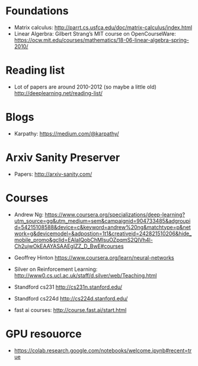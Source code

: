 # Foundations
* Matrix calculus: http://parrt.cs.usfca.edu/doc/matrix-calculus/index.html
* Linear Algerbra: Gilbert Strang’s MIT course on OpenCourseWare: https://ocw.mit.edu/courses/mathematics/18-06-linear-algebra-spring-2010/

# Reading list
* Lot of papers are around 2010-2012 (so maybe a little old) http://deeplearning.net/reading-list/

# Blogs
* Karpathy: https://medium.com/@karpathy/

# Arxiv Sanity Preserver
* Papers: http://arxiv-sanity.com/

# Courses
* Andrew Ng:  https://www.coursera.org/specializations/deep-learning?utm_source=gg&utm_medium=sem&campaignid=904733485&adgroupid=54215108588&device=c&keyword=andrew%20ng&matchtype=p&network=g&devicemodel=&adpostion=1t1&creativeid=242821510206&hide_mobile_promo&gclid=EAIaIQobChMIsuOZpqmS2QIVh4l-Ch2ujwOkEAAYASAAEgIZZ_D_BwE#courses

*  Geoffrey Hinton https://www.coursera.org/learn/neural-networks

* Silver on Reinforcement Learning: http://www0.cs.ucl.ac.uk/staff/d.silver/web/Teaching.html

* Standford cs231 http://cs231n.stanford.edu/

* Standford cs224d http://cs224d.stanford.edu/

* fast ai courses: http://course.fast.ai/start.html

# GPU resouorce
* https://colab.research.google.com/notebooks/welcome.ipynb#recent=true
